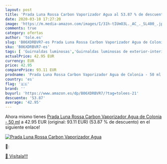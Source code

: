 ```yaml
---
layout: post
title: 'Prada Luna Rossa Carbon Vaporizador Agua al 53.87 % de descuento'
date: 2020-03-10 17:27:20
image: 'https://m.media-amazon.com/images/I/31h-tIUmO3L._AC_._SL400_.jpg'
comments: true
category: ofertas
author: 'tole.es'
slug: 'B06XDRBVR7-es Prada Luna Rossa Carbon Vaporizador Agua de Colonia - 50 ml'
sku: 'B06XDRBVR7-es'
tags: [ 'Guirnaldas luminosas','Guirnaldas luminosas de exterior-interior','Iluminación','agua','colonia','de', ]
actualPrice: 42.95 EUR
currency: EUR
price: 42.95
comparePrice: 93.11 EUR
prodname: 'Prada Luna Rossa Carbon Vaporizador Agua de Colonia - 50 ml'
country: 'es'
flag: '🇪🇸'
brand: ''
buyurl: 'https://www.amazon.es/dp/B06XDRBVR7/?tag=tolees-21'
descuento: '53.87'
average: '42.95'
---
```


Ahora mismo tienes [Prada Luna Rossa Carbon Vaporizador Agua de Colonia - 50 ml](https://www.amazon.es/dp/B06XDRBVR7/?tag=tolees-21) a 42.95 EUR (original: 93.11 EUR) (53.87 %  de descuento) en el siguiente enlace!

[![Prada Luna Rossa Carbon Vaporizador Agua](https://m.media-amazon.com/images/I/31h-tIUmO3L._AC_._SL400_.jpg)](https://www.amazon.es/dp/B06XDRBVR7/?tag=tolees-21)

🔎:


[🛒 Visítala!!!](https://www.amazon.es/dp/B06XDRBVR7/?tag=tolees-21)
